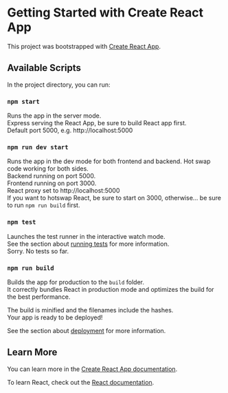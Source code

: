 # Getting Started with Create React App

This project was bootstrapped with [Create React App](https://github.com/facebook/create-react-app).

## Available Scripts

In the project directory, you can run:

### `npm start`

Runs the app in the server mode.\
Express serving the React App, be sure to build React app first.\
Default port 5000, e.g. http://localhost:5000

### `npm run dev start`

Runs the app in the dev mode for both frontend and backend. Hot swap code working for both sides.\
Backend running on port 5000.\
Frontend running on port 3000.\
React proxy set to http://localhost:5000 \
If you want to hotswap React, be sure to start on 3000, otherwise... be sure to run `npm run build` first.


### `npm test`

Launches the test runner in the interactive watch mode.\
See the section about [running tests](https://facebook.github.io/create-react-app/docs/running-tests) for more information.\
Sorry. No tests so far.

### `npm run build`

Builds the app for production to the `build` folder.\
It correctly bundles React in production mode and optimizes the build for the best performance.

The build is minified and the filenames include the hashes.\
Your app is ready to be deployed!

See the section about [deployment](https://facebook.github.io/create-react-app/docs/deployment) for more information.



## Learn More

You can learn more in the [Create React App documentation](https://facebook.github.io/create-react-app/docs/getting-started).

To learn React, check out the [React documentation](https://reactjs.org/).